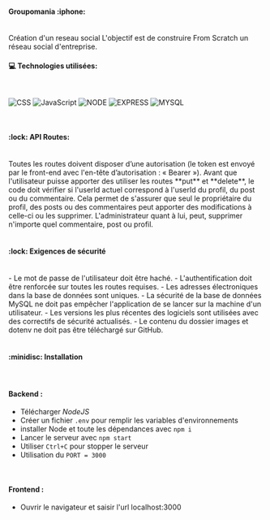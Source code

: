 <h4 align="left"> Groupomania :iphone:</h4>

<br/>
Création d'un reseau social L'objectif est de construire From Scratch un réseau social d'entreprise.
<br/>

<h4 align="left"> 💻 Technologies utilisées:</h4>


<br/>

![CSS](https://img.shields.io/badge/CSS-%23FFac45.svg?&style=for-the-badge&logo=css3&logoColor=white&color=blue)
![JavaScript](https://img.shields.io/badge/JAVASCRIPT-%23FFac45.svg?&style=for-the-badge&logo=javascript&logoColor=white&color=yellow)
![NODE](https://img.shields.io/badge/Node.js-43853D?style=for-the-badge&logo=node.js&logoColor=white)
![EXPRESS](https://img.shields.io/badge/Express.js-404D59?style=for-the-badge)
![MYSQL](https://img.shields.io/badge/MySQL-005C84?style=for-the-badge&logo=mysql&logoColor=white)

<br/>
<h4 align="left"> :lock: API Routes:</h4>

<br/>
Toutes les routes doivent disposer d’une autorisation (le token est envoyé par le front-end avec l'en-tête d’autorisation : « Bearer »). Avant que l'utilisateur puisse apporter des utiliser les routes **put** et **delete**, le code doit vérifier si l'userId actuel correspond à l'userId du profil, du post ou du commentaire. Cela permet de s'assurer que seul le propriétaire du profil, des posts ou des commentaires peut apporter des modifications à celle-ci ou les supprimer.
L'administrateur quant à lui, peut, supprimer n'importe quel commentaire, post ou profil.
<br/>
<br/>
<h4 align="left"> :lock: Exigences de sécurité</h4>
<br/>
-   Le mot de passe de l'utilisateur doit être haché.
-   L'authentification doit être renforcée sur toutes les routes requises.
-   Les adresses électroniques dans la base de données sont uniques.
-   La sécurité de la base de données MySQL ne doit pas empêcher l'application de se lancer sur la machine d'un utilisateur.
-   Les versions les plus récentes des logiciels sont utilisées avec des correctifs de sécurité actualisés.
-   Le contenu du dossier images et dotenv ne doit pas être téléchargé sur GitHub.
<br/>

<br/>
<h4 align="left"> :minidisc: Installation </h4>
<br/>
<h4 align="left"> Backend :</h4>

- Télécharger *NodeJS*
- Créer un fichier `.env` pour remplir les variables d'environnements
- installer Node et toute les dépendances avec `npm i`
- Lancer le serveur avec `npm start`
- Utiliser `Ctrl+C` pour stopper le serveur
- Utilisation du `PORT = 3000`
<br/>
<h4 align="left"> Frontend :</h4>

- Ouvrir le navigateur et saisir l'url localhost:3000

<br/>
